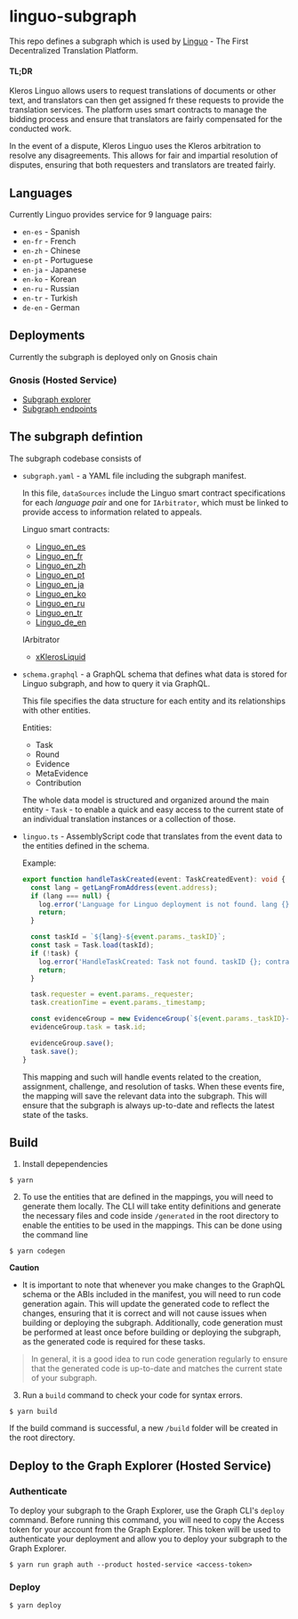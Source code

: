 # linguo-subgraph
This repo defines a subgraph which is used by [Linguo](https://linguo.kleros.io/) - The First Decentralized Translation Platform.

#### TL;DR
Kleros Linguo allows users to request translations of documents or other text, and translators can then get assigned fr these requests to provide the translation services. The platform uses smart contracts to manage the bidding process and ensure that translators are fairly compensated for the conducted work. 

In the event of a dispute, Kleros Linguo uses the Kleros arbitration to resolve any disagreements. This allows for fair and impartial resolution of disputes, ensuring that both requesters and translators are treated fairly.

## Languages
Currently Linguo provides service for 9 language pairs:
* `en-es` - Spanish
* `en-fr` - French
* `en-zh` - Chinese
* `en-pt` - Portuguese
* `en-ja` - Japanese
* `en-ko` - Korean
* `en-ru` - Russian
* `en-tr` - Turkish
* `de-en` - German


## Deployments

Currently the subgraph is deployed only on Gnosis chain
### Gnosis (Hosted Service)
- [Subgraph explorer](https://thegraph.com/explorer/subgraph/kleros/linguo-gnosis)
- [Subgraph endpoints](https://api.thegraph.com/subgraphs/name/kleros/linguo-gnosis)

## The subgraph defintion
The subgraph codebase consists of
- `subgraph.yaml` - a YAML file including the subgraph manifest.

    In this file, `dataSources` include the Linguo smart contract specifications for each _language pair_ and one for `IArbitrator`, which must be linked to provide access to information related to appeals.

    Linguo smart contracts:
    * [Linguo_en_es](https://gnosisscan.io/address/0xa2bfff0553de7405781fe0c39c04a383f04b9c80)
    * [Linguo_en_fr](https://gnosisscan.io/address/0x464c84c41f3C25Ba5a75B006D8B20600A8777306)
    * [Linguo_en_zh](https://gnosisscan.io/address/0x0B928165A67df8254412483ae8C3b8cc7F2b4D36)
    * [Linguo_en_pt](https://gnosisscan.io/address/0xFE721DD8Ac8e47A4228A6147A25C65136f213EaA)
    * [Linguo_en_ja](https://gnosisscan.io/address/0x852550982e0984F9CCeF18a7276D35AFDc30242c)
    * [Linguo_en_ko](https://gnosisscan.io/address/0xD67C12734dC12240a6324Db63ccd426964B71Fe7)
    * [Linguo_en_ru](https://gnosisscan.io/address/0x44863f5b7AAb7ceE181C0d84E244540125eF7AF7)
    * [Linguo_en_tr](https://gnosisscan.io/address/0x1D48a279966f37385b4AB963530C6dC813b3A8Df)
    * [Linguo_de_en](https://gnosisscan.io/address/0xc3162705Af0e10108FF837E450A14669b2711129)
    
    IArbitrator
    * [xKlerosLiquid](https://gnosisscan.io/address/0x9C1dA9A04925bDfDedf0f6421bC7EEa8305F9002)
   


- `schema.graphql` - a GraphQL schema that defines what data is stored for Linguo subgraph, and how to query it via GraphQL.

    This file specifies the data structure for each entity and its relationships with other entities.
    
    Entities:
    * Task
    * Round
    * Evidence
    * MetaEvidence
    * Contribution
    
    The whole data model is structured and organized around the main entity - `Task` - to enable a quick and easy access to the current state of an individual translation instances or a collection of those.
    
    
- `linguo.ts` - AssemblyScript code that translates from the event data to the entities defined in the schema.

    Example:
    ```typescript
    export function handleTaskCreated(event: TaskCreatedEvent): void {
      const lang = getLangFromAddress(event.address);
      if (lang === null) {
        log.error('Language for Linguo deployment is not found. lang {}; contract {}', [lang, event.address.toHexString()]);
        return;
      }

      const taskId = `${lang}-${event.params._taskID}`;
      const task = Task.load(taskId);
      if (!task) {
        log.error('HandleTaskCreated: Task not found. taskID {}; contract {}', [taskId, event.address.toHexString()]);
        return;
      }

      task.requester = event.params._requester;
      task.creationTime = event.params._timestamp;

      const evidenceGroup = new EvidenceGroup(`${event.params._taskID}-${event.address.toHexString()}`);
      evidenceGroup.task = task.id;

      evidenceGroup.save();
      task.save();
    }
    ```
    This mapping and such will handle events related to the creation, assignment, challenge, and resolution of tasks. When these events fire, the mapping will save the relevant data into the subgraph. This will ensure that the subgraph is always up-to-date and reflects the latest state of the tasks.

## Build
1. Install depependencies
```
$ yarn
```

2. To use the entities that are defined in the mappings, you will need to generate them locally. The CLI will take entity definitions and generate the necessary files and code inside `/generated` in the root directory to enable the entities to be used in the mappings. This can be done using the command line
```
$ yarn codegen
```

**Caution**

   - It is important to note that whenever you make changes to the GraphQL schema or the ABIs included in the manifest, you will need to run code generation again. This will update the generated code to reflect the changes, ensuring that it is correct and will not cause issues when building or deploying the subgraph. Additionally, code generation must be performed at least once before building or deploying the subgraph, as the generated code is required for these tasks. 
  
  > In general, it is a good idea to run code generation regularly to ensure that the generated code is up-to-date and matches the current state of your subgraph.
  

3. Run a `build` command to check your code for syntax errors.
```
$ yarn build
```
If the build command is successful, a new `/build` folder will be created in the root directory. 


## Deploy to the Graph Explorer (Hosted Service)

### Authenticate
To deploy your subgraph to the Graph Explorer, use the Graph CLI's `deploy` command. Before running this command, you will need to copy the Access token for your account from the Graph Explorer. This token will be used to authenticate your deployment and allow you to deploy your subgraph to the Graph Explorer.
```
$ yarn run graph auth --product hosted-service <access-token>
```

### Deploy
```
$ yarn deploy
```
